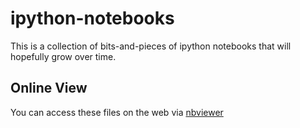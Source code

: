 # ipython-notebooks

This is a collection of bits-and-pieces of ipython notebooks that will
hopefully grow over time. 

## Online View

You can access these files on the web via [nbviewer](http://nbviewer.ipython.org/github/AndrewWalker/ipython-notebooks/tree/master/)

